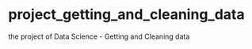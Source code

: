 project_getting_and_cleaning_data
=================================

the project of Data Science - Getting and Cleaning data
